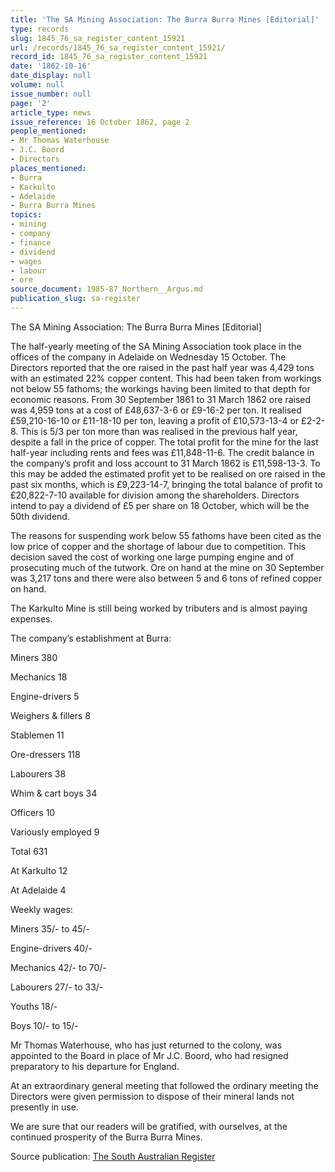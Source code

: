 ```yaml
---
title: 'The SA Mining Association: The Burra Burra Mines [Editorial]'
type: records
slug: 1845_76_sa_register_content_15921
url: /records/1845_76_sa_register_content_15921/
record_id: 1845_76_sa_register_content_15921
date: '1862-10-16'
date_display: null
volume: null
issue_number: null
page: '2'
article_type: news
issue_reference: 16 October 1862, page 2
people_mentioned:
- Mr Thomas Waterhouse
- J.C. Boord
- Directors
places_mentioned:
- Burra
- Karkulto
- Adelaide
- Burra Burra Mines
topics:
- mining
- company
- finance
- dividend
- wages
- labour
- ore
source_document: 1985-87_Northern__Argus.md
publication_slug: sa-register
---
```


The SA Mining Association: The Burra Burra Mines [Editorial]

The half-yearly meeting of the SA Mining Association took place in the offices of the company in Adelaide on Wednesday 15 October.  The Directors reported that the ore raised in the past half year was 4,429 tons with an estimated 22% copper content.  This had been taken from workings not below 55 fathoms; the workings having been limited to that depth for economic reasons.  From 30 September 1861 to 31 March 1862 ore raised was 4,959 tons at a cost of £48,637-3-6 or £9-16-2 per ton.  It realised £59,210-16-10 or £11-18-10 per ton, leaving a profit of £10,573-13-4 or £2-2-8.  This is 5/3 per ton more than was realised in the previous half year, despite a fall in the price of copper.  The total profit for the mine for the last half-year including rents and fees was £11,848-11-6.  The credit balance in the company’s profit and loss account to 31 March 1862 is £11,598-13-3.  To this may be added the estimated profit yet to be realised on ore raised in the past six months, which is £9,223-14-7, bringing the total balance of profit to £20,822-7-10 available for division among the shareholders.  Directors intend to pay a dividend of £5 per share on 18 October, which will be the 50th dividend.

The reasons for suspending work below 55 fathoms have been cited as the low price of copper and the shortage of labour due to competition.  This decision saved the cost of working one large pumping engine and of prosecuting much of the tutwork.  Ore on hand at the mine on 30 September was 3,217 tons and there were also between 5 and 6 tons of refined copper on hand.

The Karkulto Mine is still being worked by tributers and is almost paying expenses.

The company’s establishment at Burra:

Miners	380

Mechanics	18

Engine-drivers	5

Weighers & fillers	8

Stablemen	11

Ore-dressers	118

Labourers	38

Whim & cart boys	34

Officers	10

Variously employed	9

Total	631

At Karkulto	12

At Adelaide	4

Weekly wages:

Miners	35/- to 45/-

Engine-drivers	40/-

Mechanics	42/- to 70/-

Labourers	27/- to 33/-

Youths	18/-

Boys 	10/- to 15/-

Mr Thomas Waterhouse, who has just returned to the colony, was appointed to the Board in place of Mr J.C. Boord, who had resigned preparatory to his departure for England.

At an extraordinary general meeting that followed the ordinary meeting the Directors were given permission to dispose of their mineral lands not presently in use.

We are sure that our readers will be gratified, with ourselves, at the continued prosperity of the Burra Burra Mines.

Source publication: [The South Australian Register](/publications/sa-register/)
